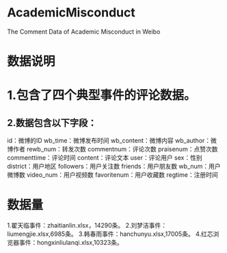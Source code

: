 # AcademicMisconduct
The Comment Data of Academic Misconduct in Weibo
# 数据说明
# 1.包含了四个典型事件的评论数据。
## 2.数据包含以下字段：
id：微博的ID
wb_time：微博发布时间
wb_content：微博内容
wb_author：微博作者
rewb_num：转发次数
commentnum：评论次数
praisenum：点赞次数
commenttime：评论时间
content：评论文本
user：评论用户
sex：性别
district：用户地区
followers：用户关注数
friends：用户朋友数
wb_num：用户微博数
video_num：用户视频数
favoritenum：用户收藏数
regtime：注册时间
# 数据量
1.翟天临事件：zhaitianlin.xlsx，14290条。
2.刘梦洁事件：liumengjie.xlsx,6985条。
3.韩春雨事件：hanchunyu.xlsx,17005条。
4.红芯浏览器事件：hongxinliulanqi.xlsx,10323条。
